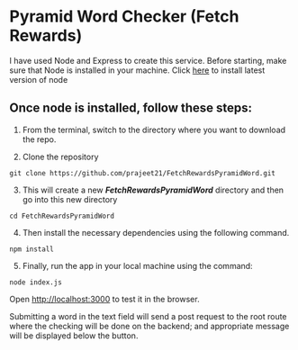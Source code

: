# Pyramid Word Checker (Fetch Rewards)

I have used Node and Express to create this service.
Before starting, make sure that Node is installed in your machine.
Click [here](https://nodejs.org/en/) to install latest version of node


## Once node is installed, follow these steps:

1. From the terminal, switch to the directory where you want to download the repo.

2. Clone the repository

```
git clone https://github.com/prajeet21/FetchRewardsPyramidWord.git
```

3. This will create a new _**FetchRewardsPyramidWord**_ directory and then go into this new directory

```
cd FetchRewardsPyramidWord
```

4. Then install the necessary dependencies using the following command.

```
npm install
```

5. Finally, run the app in your local machine using the command:

```
node index.js
```

Open [http://localhost:3000](http://localhost:3000) to test it in the browser.

Submitting a word in the text field will send a post request to the root route where the checking will be done on the backend; and appropriate message will be displayed below the button.


